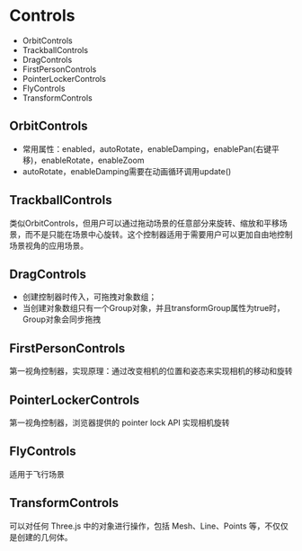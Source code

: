# Controls

- OrbitControls
- TrackballControls
- DragControls
- FirstPersonControls
- PointerLockerControls
- FlyControls
- TransformControls

## OrbitControls
- 常用属性：enabled，autoRotate，enableDamping，enablePan(右键平移)，enableRotate，enableZoom
- autoRotate，enableDamping需要在动画循环调用update()
  
## TrackballControls
类似OrbitControls，但用户可以通过拖动场景的任意部分来旋转、缩放和平移场景，而不是只能在场景中心旋转。这个控制器适用于需要用户可以更加自由地控制场景视角的应用场景。

## DragControls
- 创建控制器时传入，可拖拽对象数组；
- 当创建对象数组只有一个Group对象，并且transformGroup属性为true时，Group对象会同步拖拽

## FirstPersonControls
第一视角控制器，实现原理：通过改变相机的位置和姿态来实现相机的移动和旋转

## PointerLockerControls
第一视角控制器，浏览器提供的 pointer lock API 实现相机旋转

## FlyControls
适用于飞行场景

## TransformControls
可以对任何 Three.js 中的对象进行操作，包括 Mesh、Line、Points 等，不仅仅是创建的几何体。
